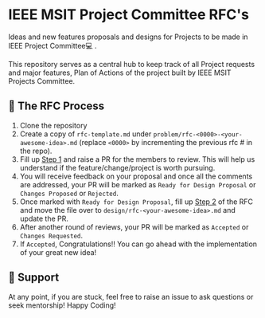 # IEEE MSIT Project Committee RFC's

Ideas and new features proposals and designs for Projects to be made in IEEE Project Committee💻 .

This repository serves as a central hub to keep track of all Project requests and major features, Plan of Actions of the project built by IEEE MSIT Projects Committee. 

## 🚀 The RFC Process

1. Clone the repository 
2. Create a copy of `rfc-template.md` under `problem/rfc-<0000>-<your-awesome-idea>.md` (replace `<0000>` by incrementing the previous rfc # in the repo). 
3. Fill up [Step 1](rfc-template.md#problem-statement) and raise a PR for the members to review. This will help us understand if the feature/change/project is worth pursuing. 
4. You will receive feedback on your proposal and once all the comments are addressed, your PR will be marked as `Ready for Design Proposal` or `Changes Proposed` or `Rejected`. 
5. Once marked with `Ready for Design Proposal`, fill up [Step 2](rfc-template.md#design-proposal) of the RFC and move the file over to `design/rfc-<your-awesome-idea>.md` and update the PR. 
6. After another round of reviews, your PR will be marked as `Accepted` or `Changes Requested`.
7. If `Accepted`, Congratulations!! You can go ahead with the implementation of your great new idea! 

## 🤘 Support 
At any point, if you are stuck, feel free to raise an issue to ask questions or seek mentorship! Happy Coding! 
